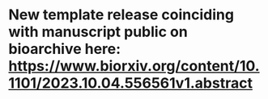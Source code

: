 # New template release coinciding with manuscript public on bioarchive here: https://www.biorxiv.org/content/10.1101/2023.10.04.556561v1.abstract
